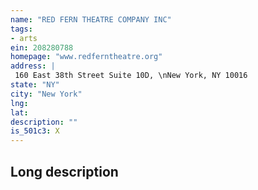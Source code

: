 ```yaml
---
name: "RED FERN THEATRE COMPANY INC"
tags:
- arts
ein: 208280788
homepage: "www.redferntheatre.org"
address: |
 160 East 38th Street Suite 10D, \nNew York, NY 10016
state: "NY"
city: "New York"
lng: 
lat: 
description: ""
is_501c3: X
---
```


## Long description


